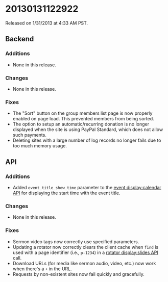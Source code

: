 20130131122922
==============

Released on 1/31/2013 at 4:33 AM PST.

## Backend

### Additions

*   None in this release.

### Changes

*   None in this release.

### Fixes

*   The "Sort" button on the group members list page is now properly enabled on
    page load. This prevented members from being sorted.
*   The option to setup an automatic/recurring donation is no longer displayed
    when the site is using PayPal Standard, which does not allow such payments.
*   Deleting sites with a large number of log records no longer fails due to too
    much memory usage.

## API

### Additions

*   Added `event_title_show_time` parameter to the
    [event display:calendar API](http://developers.monkcms.com/article/events-api/#calendar)
    for displaying the start time with the event title.

### Changes

*   None in this release.

### Fixes

*   Sermon video tags now correctly use specified parameters.
*   Updating a rotator now correctly clears the client cache when `find` is used
    with a page identifier (i.e., `p-1234`) in a
    [rotator display:slides API](http://developers.monkcms.com/article/rotators-api/#slides)
    call.
*   Download URLs (for media like sermon audio, video, etc.) now work when
    there's a `+` in the URL.
*   Requests by non-existent sites now fail quickly and gracefully.
